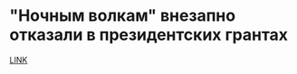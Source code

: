 # "Ночным волкам" внезапно отказали в президентских грантах



[LINK](https://varlamov.ru/2493603.html)